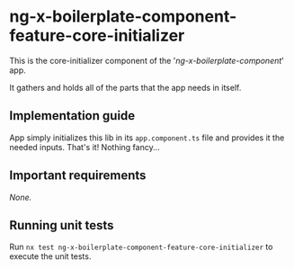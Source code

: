 # ng-x-boilerplate-component-feature-core-initializer

This is the core-initializer component of the '_ng-x-boilerplate-component_' app.

It gathers and holds all of the parts that the app needs in itself.

## Implementation guide

App simply initializes this lib in its `app.component.ts` file and provides it the needed inputs. That's it! Nothing fancy...

## Important requirements

_None._

## Running unit tests

Run `nx test ng-x-boilerplate-component-feature-core-initializer` to execute the unit tests.
